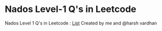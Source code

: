 # Nados Level-1 Q's in Leetcode
Nados Level 1 Q's in Leetcode : [List](https://bit.ly/3SSoz1y)
Created by me and @harsh vardhan
